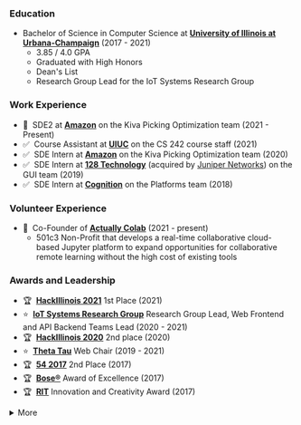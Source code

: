 ### Education
- Bachelor of Science in Computer Science at [**University of Illinois at Urbana-Champaign**](https://illinois.edu/) (2017 - 2021)
  - 3.85 / 4.0 GPA
  - Graduated with High Honors
  - Dean's List
  - Research Group Lead for the IoT Systems Research Group

### Work Experience
- 🔄&nbsp;&nbsp;SDE2 at [**Amazon**](https://www.amazon.com/) on the Kiva Picking Optimization team (2021 - Present)
- ✅&nbsp;&nbsp;Course Assistant at [**UIUC**](https://cs.illinois.edu/academics/courses/cs242) on the CS 242 course staff (2021)
- ✅&nbsp;&nbsp;SDE Intern at [**Amazon**](https://www.amazon.com/) on the Kiva Picking Optimization team (2020)
- ✅&nbsp;&nbsp;SDE Intern at [**128 Technology**](https://www.128technology.com/) (acquired by [Juniper Networks](https://www.juniper.net/)) on the GUI team (2019)
- ✅&nbsp;&nbsp;SDE Intern at [**Cognition**](https://cognition.us/) on the Platforms team (2018)

### Volunteer Experience
- 🔄&nbsp;&nbsp;Co-Founder of [**Actually Colab**](https://www.actuallycolab.org/) (2021 - present)
  - 501c3 Non-Profit that develops a real-time collaborative cloud-based Jupyter platform to expand opportunities for collaborative remote learning without the high cost of existing tools

### Awards and Leadership
- 🏆&nbsp;&nbsp;[**HackIllinois 2021**](https://devpost.com/software/actually-colab-real-time-collaborative-jupyter-editor) 1st Place (2021)
- ⭐️&nbsp;&nbsp;[**IoT Systems Research Group**](https://ece.illinois.edu/about/directory/faculty/caesar) Research Group Lead, Web Frontend and API Backend Teams Lead (2020 - 2021)
- 🏆&nbsp;&nbsp;[**HackIllinois 2020**](https://devpost.com/software/uiuc-acm-member-to-meeting-matcher-service) 2nd place (2020)
- ⭐️&nbsp;&nbsp;[**Theta Tau**](https://www.kappathetatau.org/) Web Chair (2019 - 2021)
- 🏆&nbsp;&nbsp;[**54 2017**](http://founders.illinois.edu/fiftyfour/) 2nd Place (2017)
- 🏆&nbsp;&nbsp;[**Bose®**](https://www.bose.com/) Award of Excellence (2017)
- 🏆&nbsp;&nbsp;[**RIT**](https://www.rit.edu/) Innovation and Creativity Award (2017)

<details>
  <summary>More</summary>

#### Connect

[![LinkedIn](https://img.shields.io/badge/LinkedIn-0077B5?style=flat&logo=linkedin&logoColor=white)](https://www.linkedin.com/in/jefftc/) [![YouTube](https://img.shields.io/badge/YouTube-FF0000?style=flat&logo=youtube&logoColor=white)](https://www.youtube.com/channel/UCWdkgNnS-_4xWmlyJ95qt-w)

#### Languages

![TypeScript](https://img.shields.io/badge/TypeScript-007ACC?style=flat&logo=typescript&logoColor=white) ![JavaScript](https://img.shields.io/badge/JavaScript-F7DF1E?style=flat&logo=javascript&logoColor=black) ![Python](https://img.shields.io/badge/Python-3776AB?style=flat&logo=python&logoColor=white) ![C](https://img.shields.io/badge/C-00599C?style=flat&logo=c&logoColor=white) ![C++](https://img.shields.io/badge/C%2B%2B-00599C?style=flat&logo=c%2B%2B&logoColor=white) ![Java](https://img.shields.io/badge/Java-ED8B00?style=flat&logo=java&logoColor=white) ![PHP](https://img.shields.io/badge/PHP-777BB4?style=flat&logo=php&logoColor=white) ![Markdown](https://img.shields.io/badge/Markdown-000000?style=flat&logo=markdown&logoColor=white)

#### Frameworks and Tools

![React](https://img.shields.io/badge/React-20232A?style=flat&logo=react&logoColor=61DAFB) ![React-Native](https://img.shields.io/badge/React_Native-20232A?style=flat&logo=react&logoColor=61DAFB) ![Redux](https://img.shields.io/badge/Redux-593D88?style=flat&logo=redux&logoColor=white) ![Node](https://img.shields.io/badge/Node.js-43853D?style=flat&logo=node.js&logoColor=white) ![AWS](https://img.shields.io/badge/Amazon_AWS-232F3E?style=flat&logo=amazon-aws&logoColor=white) ![Netlify](https://img.shields.io/badge/Netlify-00C7B7?style=flat&logo=netlify&logoColor=white) ![Docker](https://img.shields.io/badge/Docker-2CA5E0?style=flat&logo=docker&logoColor=white) ![MongoDB](https://img.shields.io/badge/MongoDB-4EA94B?style=flat&logo=mongodb&logoColor=white) ![MySQL](https://img.shields.io/badge/MySQL-00000F?style=flat&logo=mysql&logoColor=white) ![GraphQL](https://img.shields.io/badge/GraphQl-E10098?style=flat&logo=graphql&logoColor=white) ![Jest](https://img.shields.io/badge/Jest-C21325?style=flat&logo=jest&logoColor=white) ![Express](https://img.shields.io/badge/Express.js-404D59?style=flat&logo=express&logoColor=white) ![NPM](https://img.shields.io/badge/npm-CB3837?style=flat&logo=npm&logoColor=white) ![Yarn](https://img.shields.io/badge/Yarn-2C8EBB?style=flat&logo=yarn&logoColor=white) ![Jupyter](https://img.shields.io/badge/Jupyter-F37626.svg?&style=flat&logo=Jupyter&logoColor=white)

#### Setup

![Macbook](https://img.shields.io/badge/Apple-MacBook_Pro_2019-999999?style=flat&logo=apple&logoColor=white) ![Spotify](https://img.shields.io/badge/Spotify-1ED760?&style=flat&logo=spotify&logoColor=white)

</details>
